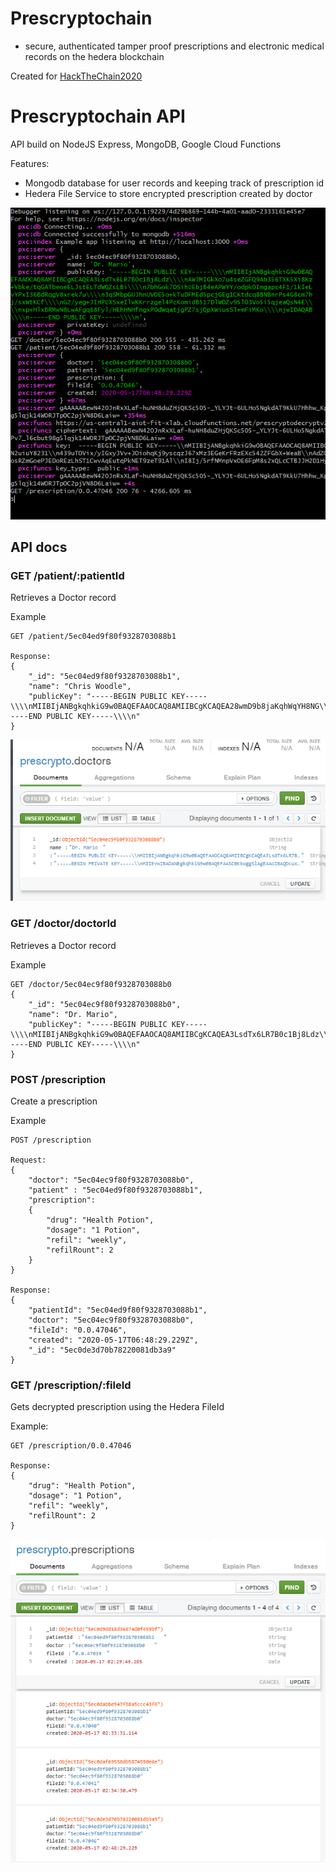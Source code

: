 # Prescryptochain
- secure, authenticated tamper proof prescriptions and electronic medical records on the hedera blockchain

Created for [HackTheChain2020](https://hackthechain.devpost.com)

# Prescryptochain API

API build on NodeJS Express, MongoDB, Google Cloud Functions  

Features:

* Mongodb database for user records and keeping track of prescription id
* Hedera File Service to store encrypted prescription created by doctor 

![output](https://github.com/jemsbhai/prescryptochain/raw/master/server/Output.png)

## API docs

### GET /patient/:patientId

Retrieves a Doctor record 

Example
```
GET /patient/5ec04ed9f80f9328703088b1

Response:
{
    "_id": "5ec04ed9f80f9328703088b1",
    "name": "Chris Woodle",
    "publicKey": "-----BEGIN PUBLIC KEY-----\\\\nMIIBIjANBgkqhkiG9w0BAQEFAAOCAQ8AMIIBCgKCAQEA28wmD9b8jaKqhWqYH8NG\\\\nZVFD/776txuQsLYNl/+KhBWxEGUzr/lzHSRyH2+0ykT7eEMvK2fIfZN2uiuY8231\\\\n439uTOVix/yIGxyJVv+JOiohqKj9yscqzJ67xMz3EGeKrFRzEXc542ZFGbX+WeaB\\\\nAdZQaGvfE8JXRahhL2QmENqXKmVGGY8yFMrtZrs3Hg58mtTysYcQKQGA0BdZqWo/\\\\nI7vuoUjzZei46xFFby+GAosRZmGoePJEDoREzLhST1CwvAqEutqPkNET9zeT91Al\\\\nI8Ij/5rfNMnpVxOE6FpM8s2xQLcCTBJJH2D1HynvyPLo+H3+RhfOQzSP03vmL71o\\\\nCQIDAQAB\\\\n-----END PUBLIC KEY-----\\\\n"
}
```

![doctor](https://github.com/jemsbhai/prescryptochain/raw/master/server/ExampleDoctorRecord.png)

### GET /doctor/doctorId

Retrieves a Doctor record 

Example
```
GET /doctor/5ec04ec9f80f9328703088b0
{
    "_id": "5ec04ec9f80f9328703088b0",
    "name": "Dr. Mario",
    "publicKey": "-----BEGIN PUBLIC KEY-----\\\\nMIIBIjANBgkqhkiG9w0BAQEFAAOCAQ8AMIIBCgKCAQEA3LsdTx6LR7B0c1Bj8Ldz\\\\nAWJMIGkXo7u4seZGFQ9Ab356TXK5Xi8Kz+Vbke/tqGATbeoeELJstELTdWQZsLBi\\\\n7bhGok7DSihUEbjB4eAPWYY/odpk0Imgapc4F1/1kIeLvYPxI36BdRqgV8xrek7u\\\\n3qSMbpGUJhnUVOE5o+kTuDFMEd5pcjGEg1CKtdcq8BNBnrPs4G8cm7hj/sxWtKCf\\\\nG2/yeg+JIHPUXSxeIlwKKrrzgel4PcKomidB517DlWOZv95lO3Vo5i5qjeaQsN4E\\\\nxp+HlxBRMwN8LwAFgq68Fyl/HEhHNHfngxP0dWqatjgPZ7sjQpXWiusSl+mFiMKo\\\\njwIDAQAB\\\\n-----END PUBLIC KEY-----\\\\n"
}
```

### POST /prescription

Create a prescription

Example
```
POST /prescription

Request:
{
	"doctor": "5ec04ec9f80f9328703088b0",
	"patient" : "5ec04ed9f80f9328703088b1",
	"prescription": 
    {
    	"drug": "Health Potion",
    	"dosage": "1 Potion",
    	"refil": "weekly",
    	"refilRount": 2
	}
}

Response:
{
    "patientId": "5ec04ed9f80f9328703088b1",
    "doctor": "5ec04ec9f80f9328703088b0",
    "fileId": "0.0.47046",
    "created": "2020-05-17T06:48:29.229Z",
    "_id": "5ec0de3d70b78220081db3a9"
}
```


### GET /prescription/:fileId

Gets decrypted prescription using the Hedera FileId

Example:
```
GET /prescription/0.0.47046

Response: 
{
    "drug": "Health Potion",
    "dosage": "1 Potion",
    "refil": "weekly",
    "refilRount": 2
}
```

![prescriptions](https://github.com/jemsbhai/prescryptochain/raw/master/server/ExamplePrescriptionRecords.png)
